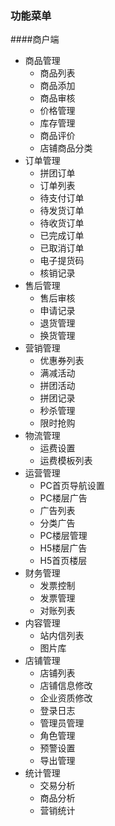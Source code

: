
### 功能菜单
####商户端
* 商品管理
    * 商品列表
    * 商品添加
    * 商品审核
    * 价格管理
    * 库存管理
    * 商品评价
    * 店铺商品分类
* 订单管理
    * 拼团订单
    * 订单列表
    * 待支付订单
    * 待发货订单
    * 待收货订单
    * 已完成订单
    * 已取消订单
    * 电子提货码
    * 核销记录
* 售后管理
    * 售后审核
    * 申请记录
    * 退货管理
    * 换货管理
* 营销管理
    * 优惠券列表
    * 满减活动
    * 拼团活动
    * 拼团记录
    * 秒杀管理
    * 限时抢购
* 物流管理
    * 运费设置
    * 运费模板列表
* 运营管理
    * PC首页导航设置
    * PC楼层广告
    * 广告列表
    * 分类广告
    * PC楼层管理
    * H5楼层广告
    * H5首页楼层
* 财务管理
    * 发票控制
    * 发票管理
    * 对账列表
* 内容管理
    * 站内信列表
    * 图片库
* 店铺管理
    * 店铺列表
    * 店铺信息修改
    * 企业资质修改
    * 登录日志
    * 管理员管理
    * 角色管理
    * 预警设置
    * 导出管理
* 统计管理
    * 交易分析
    * 商品分析
    * 营销统计
